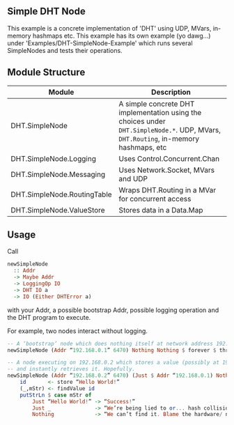 ## Simple DHT Node
This example is a concrete implementation of 'DHT' using UDP, MVars, in-memory hashmaps etc. This example has its own example (yo dawg...) under
'Examples/DHT-SimpleNode-Example' which runs several
SimpleNodes and tests their operations.

## Module Structure

| Module                      | Description                                                                                                                         |
| --------------------------- | ----------------------------------------------------------------------------------------------------------------------------------- |
| DHT.SimpleNode              | A simple concrete DHT implementation using the choices under `DHT.SimpleNode.*`. UDP, MVars, `DHT.Routing`, in-memory hashmaps, etc |
| DHT.SimpleNode.Logging      | Uses Control.Concurrent.Chan                                                                                                        |
| DHT.SimpleNode.Messaging    | Uses Network.Socket, MVars and UDP                                                                                                  |
| DHT.SimpleNode.RoutingTable | Wraps DHT.Routing in a MVar for concurrent access                                                                                   |
| DHT.SimpleNode.ValueStore   | Stores data in a Data.Map                                                                                                           |

## Usage
Call

```haskell
newSimpleNode
  :: Addr
  -> Maybe Addr
  -> LoggingOp IO
  -> DHT IO a
  -> IO (Either DHTError a)
```

with your Addr, a possible bootstrap Addr, possible logging operation and the DHT program to execute.

For example, two nodes interact without logging.
```haskell
-- A ‘bootstrap’ node which does nothing itself at network address 192.168.0.1
newSimpleNode (Addr “192.168.0.1” 6470) Nothing Nothing $ forever $ threadDelay 1000000
```
```haskell
-- A node executing on 192.168.0.2 which stores a value (possibly at 192.168.0.1)
-- and instantly retrieves it. Hopefully.
newSimpleNode (Addr “192.168.0.2” 6470) (Just $ Addr “192.168.0.1) Nothing $ do
    id       <- store “Hello World!”
    (_,mStr) <- findValue id
    putStrLn $ case mStr of
        Just “Hello World!” -> “Success!”
        Just _              -> “We’re being lied to or... hash collision?”
        Nothing             -> “We can’t find it. Blame the hardware/ network!”
```


